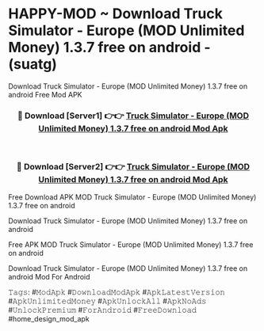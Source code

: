 # HAPPY-MOD ~ Download Truck Simulator - Europe (MOD Unlimited Money) 1.3.7 free on android - (suatg)
Download Truck Simulator - Europe (MOD Unlimited Money) 1.3.7 free on android Free Mod APK

<div align="center">
<h3>🔴 Download [Server1] 👉👉 <a href="https://apk-comot.site?title=Truck_Simulator_-_Europe_(MOD_Unlimited_Money)_1.3.7_free_on_android">Truck Simulator - Europe (MOD Unlimited Money) 1.3.7 free on android Mod Apk</a></h3><br>

<h3>🔴 Download [Server2] 👉👉 <a href="https://apk-comot.site?title=Truck_Simulator_-_Europe_(MOD_Unlimited_Money)_1.3.7_free_on_android">Truck Simulator - Europe (MOD Unlimited Money) 1.3.7 free on android Mod Apk</a></h3>
</div>


Free Download APK MOD Truck Simulator - Europe (MOD Unlimited Money) 1.3.7 free on android

Download Truck Simulator - Europe (MOD Unlimited Money) 1.3.7 free on android 

Free APK MOD Truck Simulator - Europe (MOD Unlimited Money) 1.3.7 free on android 

Download Truck Simulator - Europe (MOD Unlimited Money) 1.3.7 free on android Mod For Android

𝚃𝚊𝚐𝚜: #𝙼𝚘𝚍𝙰𝚙𝚔 #𝙳𝚘𝚠𝚗𝚕𝚘𝚊𝚍𝙼𝚘𝚍𝙰𝚙𝚔 #𝙰𝚙𝚔𝙻𝚊𝚝𝚎𝚜𝚝𝚅𝚎𝚛𝚜𝚒𝚘𝚗 #𝙰𝚙𝚔𝚄𝚗𝚕𝚒𝚖𝚒𝚝𝚎𝚍𝙼𝚘𝚗𝚎𝚢 #𝙰𝚙𝚔𝚄𝚗𝚕𝚘𝚌𝚔𝙰𝚕𝚕 #𝙰𝚙𝚔𝙽𝚘𝙰𝚍𝚜 #𝚄𝚗𝚕𝚘𝚌𝚔𝙿𝚛𝚎𝚖𝚒𝚞𝚖 #𝙵𝚘𝚛𝙰𝚗𝚍𝚛𝚘𝚒𝚍 #𝙵𝚛𝚎𝚎𝙳𝚘𝚠𝚗𝚕𝚘𝚊𝚍 #home_design_mod_apk